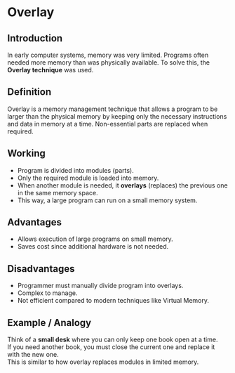 # Overlay

## Introduction
In early computer systems, memory was very limited. Programs often needed more memory than was physically available. To solve this, the **Overlay technique** was used.

## Definition
Overlay is a memory management technique that allows a program to be larger than the physical memory by keeping only the necessary instructions and data in memory at a time. Non-essential parts are replaced when required.

## Working
- Program is divided into modules (parts).  
- Only the required module is loaded into memory.  
- When another module is needed, it **overlays** (replaces) the previous one in the same memory space.  
- This way, a large program can run on a small memory system.

## Advantages
- Allows execution of large programs on small memory.  
- Saves cost since additional hardware is not needed.  

## Disadvantages
- Programmer must manually divide program into overlays.  
- Complex to manage.  
- Not efficient compared to modern techniques like Virtual Memory.  

## Example / Analogy
Think of a **small desk** where you can only keep one book open at a time.  
If you need another book, you must close the current one and replace it with the new one.  
This is similar to how overlay replaces modules in limited memory.
